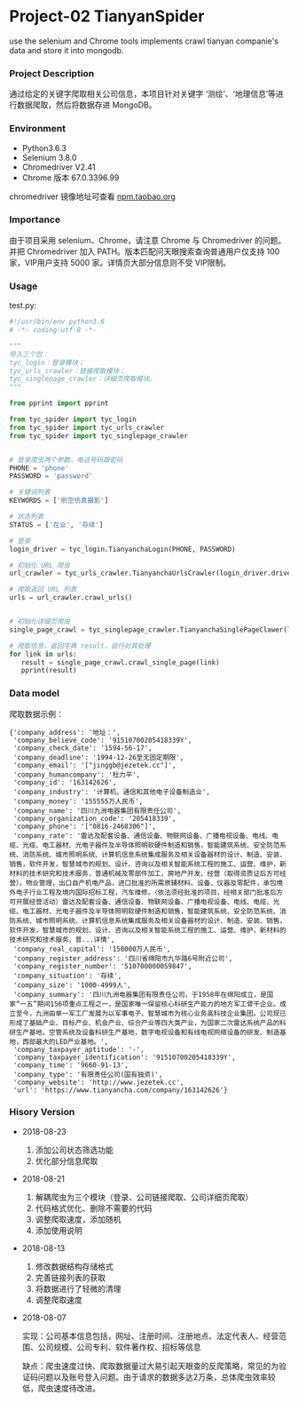 # Project-02 TianyanSpider

use the selenium and Chrome tools implements crawl tianyan companie's data and store it into mongodb.																		

### Project Description

通过给定的关键字爬取相关公司信息，本项目针对关键字 ‘测绘’、‘地理信息’等进行数据爬取，然后将数据存进 MongoDB。


### Environment
	
+ Python3.6.3
+ Selenium 3.8.0
+ Chromedriver V2.41
+ Chrome 版本 67.0.3396.99

chromedriver 镜像地址可查看 [npm.taobao.org](http://npm.taobao.org/mirrors/chromedriver/)
    
### Importance

由于项目采用 selenium、Chrome，请注意 Chrome 与 Chromedriver 的问题。并把 Chromedriver 加入 PATH。版本匹配问天眼搜索查询普通用户仅支持 100 家，VIP用户支持 5000 家。详情页大部分信息则不受 VIP限制。

### Usage

test.py:

```Python
#!/usr/bin/env python3.6
# -*- coding:utf-8 -*-

"""
导入三个包：
tyc_login：登录模块；
tyc_urls_crawler：链接爬取模块；
tyc_singlepage_crawler：详细页爬取模块。
"""

from pprint import pprint

from tyc_spider import tyc_login
from tyc_spider import tyc_urls_crawler
from tyc_spider import tyc_singlepage_crawler


# 登录爬虫两个参数，电话号码跟密码
PHONE = 'phone'
PASSWORD = 'password'

# 关键词列表
KEYWORDS = ['航空仿真摄影']

# 状态列表
STATUS = ['在业', '存续']

# 登录
login_driver = tyc_login.TianyanchaLogin(PHONE, PASSWORD)

# 初始化 URL 爬虫
url_crawler = tyc_urls_crawler.TianyanchaUrlsCrawler(login_driver.driver, KEYWORDS, STATUS)

# 爬取返回 URL 列表
urls = url_crawler.crawl_urls()


# 初始化详细页爬虫
single_page_crawl = tyc_singlepage_crawler.TianyanchaSinglePageClawer(login_driver)

# 爬取信息，返回字典 result，自行对其处理
for link in urls:
   result = single_page_crawl.crawl_single_page(link)
   pprint(result)
```

### Data model


爬取数据示例：

```
{'company_address': '地址：',
 'company_believe_code': '91510700205418339Y',
 'company_check_date': '1594-56-17',
 'company_deadline': '1994-12-26至无固定期限',
 'company_email': '["jinggb@jezetek.cc"]',
 'company_humancompany': '杜力平',
 'company_id': '163142626',
 'company_industry': '计算机、通信和其他电子设备制造业',
 'company_money': '155555万人民币',
 'company_name': '四川九洲电器集团有限责任公司',
 'company_organization_code': '205418339',
 'company_phone': '["0816-2468306"]',
 'company_rate': '雷达及配套设备、通信设备、物联网设备、广播电视设备、电线、电缆、光缆、电工器材、光电子器件及半导体照明软硬件制造和销售，智能建筑系统、安全防范系统、消防系统、城市照明系统、计算机信息系统集成服务及相关设备器材的设计、制造、安装、销售，软件开发，智慧城市的规划、设计、咨询以及相关智能系统工程的施工、运营、维护，新材料的技术研究和技术服务，普通机械及零部件加工，房地产开发、经营（取得资质证后方可经营），物业管理，出口自产机电产品，进口批准的所需原辅材料、设备、仪器及零配件，承包境外电子行业工程及境内国际招标工程，汽车维修。（依法须经批准的项目，经相关部门批准后方可开展经营活动）雷达及配套设备、通信设备、物联网设备、广播电视设备、电线、电缆、光缆、电工器材、光电子器件及半导体照明软硬件制造和销售，智能建筑系统、安全防范系统、消防系统、城市照明系统、计算机信息系统集成服务及相关设备器材的设计、制造、安装、销售，软件开发，智慧城市的规划、设计、咨询以及相关智能系统工程的施工、运营、维护，新材料的技术研究和技术服务，普...详情',
 'company_real_capital': '150000万人民币',
 'company_register_address': '四川省绵阳市九华路6号附近公司',
 'company_register_number': '510700000059847',
 'company_situation': '存续',
 'company_size': '1000-4999人',
 'company_summary': '四川九洲电器集团有限责任公司，于1958年在绵阳成立，是国家“一五”期间156项重点工程之一，是国家唯一保留核心科研生产能力的地方军工骨干企业。成立至今，九洲由单一军工厂发展为以军事电子、智慧城市为核心业务高科技企业集团。公司现已形成了基础产业、目标产业、机会产业、综合产业等四大类产业，为国家二次雷达系统产品的科研生产基地，空管系统及设备科研生产基地，数字电视设备和有线电视网络设备的研发、制造基地，西部最大的LED产业基地。',
 'company_taxpayer_aptitude': '-',
 'company_taxpayer_identification': '91510700205418339Y',
 'company_time': '9660-91-13',
 'company_type': '有限责任公司(国有独资)',
 'company_website': 'http://www.jezetek.cc',
 'url': 'https://www.tianyancha.com/company/163142626'}
```

### Hisory Version

+ 2018-08-23
    1. 添加公司状态筛选功能
    2. 优化部分信息爬取

+ 2018-08-21
    1. 解耦爬虫为三个模块（登录、公司链接爬取、公司详细页爬取）
    2. 代码格式优化、删除不需要的代码
    3. 调整爬取速度，添加随机
    4. 添加使用说明

+ 2018-08-13

	1. 修改数据结构存储格式
	2. 完善链接列表的获取
	3. 将数据进行了轻微的清理
	4. 调整爬取速度

+ 2018-08-07
  
  实现：公司基本信息包括，网址、注册时间、注册地点、法定代表人、经营范围、公司规模、公司专利、软件著作权、招标等信息
  
  缺点：爬虫速度过快、爬取数据量过大易引起天眼查的反爬策略，常见的为验证码问题以及账号登入问题。由于请求的数据多达2万条，总体爬虫效率较低，爬虫速度待改进。
 
  
